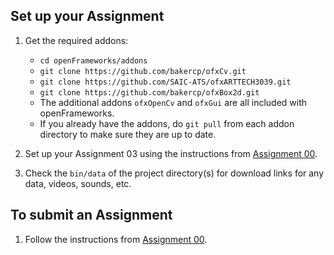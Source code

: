 ## Set up your Assignment

1.  Get the required addons:
    -   `cd openFrameworks/addons`
    -   `git clone https://github.com/bakercp/ofxCv.git`
    -   `git clone https://github.com/SAIC-ATS/ofxARTTECH3039.git`
    -   `git clone https://github.com/bakercp/ofxBox2d.git`
    -   The additional addons `ofxOpenCv` and `ofxGui` are all included with openFrameworks.
    -   If you already have the addons, do `git pull` from each addon directory to make sure they are up to date.

2.  Set up your Assignment 03 using the instructions from [Assignment 00](https://github.com/SAIC-ARTTECH-3039-5039/Assignment_00/blob/master/README.md).

3.  Check the `bin/data` of the project directory(s) for download links for any data, videos, sounds, etc.

## To submit an Assignment

1.  Follow the instructions from [Assignment 00](https://github.com/SAIC-ARTTECH-3039-5039/Assignment_00/blob/master/README.md).
